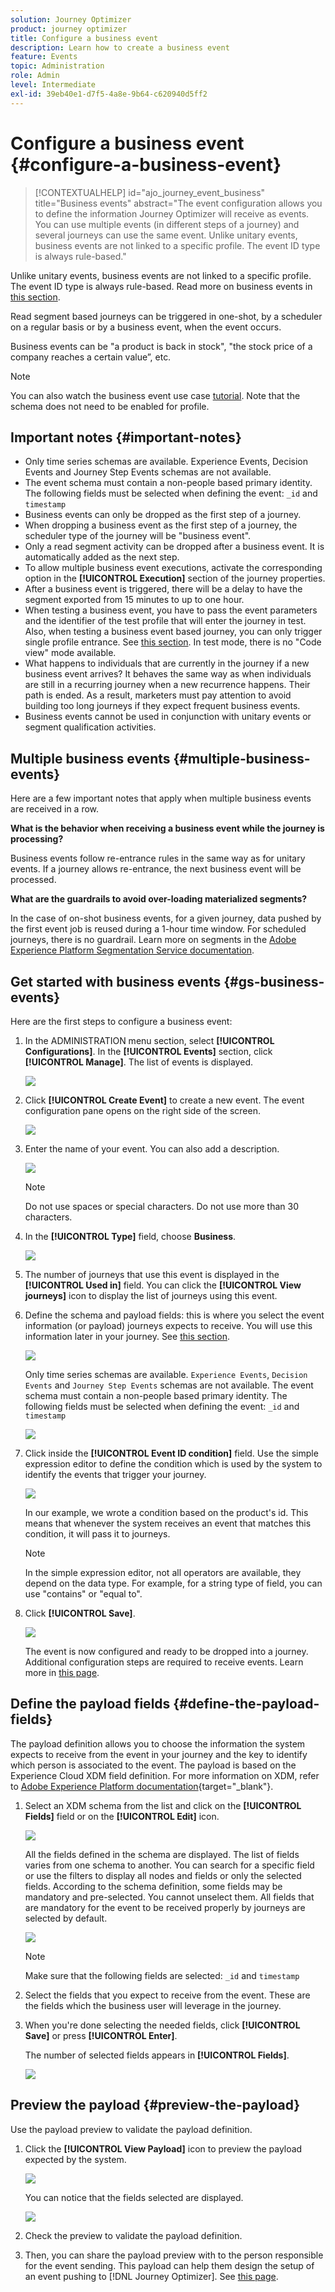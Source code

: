 ```yaml
---
solution: Journey Optimizer
product: journey optimizer
title: Configure a business event
description: Learn how to create a business event
feature: Events
topic: Administration
role: Admin
level: Intermediate
exl-id: 39eb40e1-d7f5-4a8e-9b64-c620940d5ff2
---
```

# Configure a business event {#configure-a-business-event}

>[!CONTEXTUALHELP]
>id="ajo_journey_event_business"
>title="Business events"
>abstract="The event configuration allows you to define the information Journey Optimizer will receive as events. You can use multiple events (in different steps of a journey) and several journeys can use the same event. Unlike unitary events, business events are not linked to a specific profile. The event ID type is always rule-based." 

Unlike unitary events, business events are not linked to a specific profile. The event ID type is always rule-based. Read more on business events in [this section](../event/about-events.md). 

Read segment based journeys can be triggered in one-shot, by a scheduler on a regular basis or by a business event, when the event occurs.

Business events can be "a product is back in stock", "the stock price of a company reaches a certain value”, etc.

>[!NOTE]
>
>You can also watch the business event use case [tutorial](https://experienceleague.adobe.com/docs/journey-optimizer-learn/tutorials/create-journeys/use-case-business-event.html). Note that the schema does not need to be enabled for profile.

## Important notes {#important-notes}

* Only time series schemas are available. Experience Events, Decision Events and Journey Step Events schemas are not available. 
* The event schema must contain a non-people based primary identity. The following fields must be selected when defining the event: `_id` and `timestamp`
* Business events can only be dropped as the first step of a journey.
* When dropping a business event as the first step of a journey, the scheduler type of the journey will be "business event".
* Only a read segment activity can be dropped after a business event. It is automatically added as the next step.
* To allow multiple business event executions, activate the corresponding option in the **[!UICONTROL Execution]** section of the journey properties.
* After a business event is triggered, there will be a delay to have the segment exported from 15 minutes to up to one hour.
* When testing a business event, you have to pass the event parameters and the identifier of the test profile that will enter the journey in test. Also, when testing a business event based journey, you can only trigger single profile entrance. See [this section](../building-journeys/testing-the-journey.md#test-business). In test mode, there is no "Code view" mode available.
* What happens to individuals that are currently in the journey if a new business event arrives? It behaves the same way as when individuals are still in a recurring journey when a new recurrence happens. Their path is ended. As a result, marketers must pay attention to avoid building too long journeys if they expect frequent business events.
* Business events cannot be used in conjunction with unitary events or segment qualification activities.

## Multiple business events {#multiple-business-events}

Here are a few important notes that apply when multiple business events are received in a row.

**What is the behavior when receiving a business event while the journey is processing?**

Business events follow re-entrance rules in the same way as for unitary events. If a journey allows re-entrance, the next business event will be processed.

**What are the guardrails to avoid over-loading materialized segments?**

In the case of on-shot business events, for a given journey, data pushed by the first event job is reused during a 1-hour time window. For scheduled journeys, there is no guardrail. Learn more on segments in the [Adobe Experience Platform Segmentation Service documentation](https://experienceleague.adobe.com/docs/experience-platform/segmentation/home.html).

## Get started with business events {#gs-business-events}

Here are the first steps to configure a business event:

1. In the ADMINISTRATION menu section, select **[!UICONTROL Configurations]**. In the  **[!UICONTROL Events]** section, click **[!UICONTROL Manage]**. The list of events is displayed. 

   ![](assets/jo-event1.png)

1. Click **[!UICONTROL Create Event]** to create a new event. The event configuration pane opens on the right side of the screen.

   ![](assets/jo-event2.png)

1. Enter the name of your event. You can also add a description.

   ![](assets/jo-event3-business.png)

    >[!NOTE]
    >
    >Do not use spaces or special characters. Do not use more than 30 characters.

1. In the **[!UICONTROL Type]** field, choose **Business**.

   ![](assets/jo-event3bis-business.png)

1. The number of journeys that use this event is displayed in the **[!UICONTROL Used in]** field. You can click the **[!UICONTROL View journeys]** icon to display the list of journeys using this event.

1. Define the schema and payload fields: this is where you select the event information (or payload) journeys expects to receive. You will use this information later in your journey. See [this section](../event/about-creating-business.md#define-the-payload-fields).

   ![](assets/jo-event5-business.png)

   Only time series schemas are available. `Experience Events`, `Decision Events` and `Journey Step Events` schemas are not available. The event schema must contain a non-people based primary identity. The following fields must be selected when defining the event: `_id` and `timestamp`

    ![](assets/test-profiles-4.png)

1. Click inside the **[!UICONTROL Event ID condition]** field. Use the simple expression editor to define the condition which is used by the system to identify the events that trigger your journey.

    ![](assets/jo-event6-business.png)

    In our example, we wrote a condition based on the product's id. This means that whenever the system receives an event that matches this condition, it will pass it to journeys.

    >[!NOTE]
    >
    >In the simple expression editor, not all operators are available, they depend on the data type. For example, for a string type of field, you can use "contains" or "equal to".

1. Click **[!UICONTROL Save]**.

    ![](assets/journey7-business.png)

    The event is now configured and ready to be dropped into a journey. Additional configuration steps are required to receive events. Learn more in [this page](../event/additional-steps-to-send-events-to-journey.md).

## Define the payload fields {#define-the-payload-fields}

The payload definition allows you to choose the information the system expects to receive from the event in your journey and the key to identify which person is associated to the event. The payload is based on the Experience Cloud XDM field definition. For more information on XDM, refer to [Adobe Experience Platform documentation](https://experienceleague.adobe.com/docs/experience-platform/xdm/home.html){target="_blank"}.

1. Select an XDM schema from the list and click on the **[!UICONTROL Fields]** field or on the **[!UICONTROL Edit]** icon.

    ![](assets/journey8-business.png)

    All the fields defined in the schema are displayed. The list of fields varies from one schema to another. You can search for a specific field or use the filters to display all nodes and fields or only the selected fields. According to the schema definition, some fields may be mandatory and pre-selected. You cannot unselect them. All fields that are mandatory for the event to be received properly by journeys are selected by default.

    ![](assets/journey9-business.png)

    >[!NOTE]
    >
    > Make sure that the following fields are selected: `_id` and `timestamp`

1. Select the fields that you expect to receive from the event. These are the fields which the business user will leverage in the journey. 

1. When you're done selecting the needed fields, click **[!UICONTROL Save]** or press **[!UICONTROL Enter]**.

    The number of selected fields appears in **[!UICONTROL Fields]**.

    ![](assets/journey12-business.png)

## Preview the payload {#preview-the-payload}

Use the payload preview to validate the payload definition.

1. Click the **[!UICONTROL View Payload]** icon to preview the payload expected by the system.

    ![](assets/journey13-business.png)

    You can notice that the fields selected are displayed.

    ![](assets/journey14-business.png)

1. Check the preview to validate the payload definition.

1. Then, you can share the payload preview with to the person responsible for the event sending. This payload can help them design the setup of an event pushing to [!DNL Journey Optimizer]. See [this page](../event/additional-steps-to-send-events-to-journey.md).
